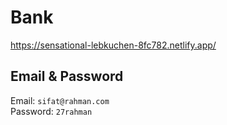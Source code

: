 # Bank
https://sensational-lebkuchen-8fc782.netlify.app/

## Email & Password
Email: `sifat@rahman.com`\
Password: `27rahman`
